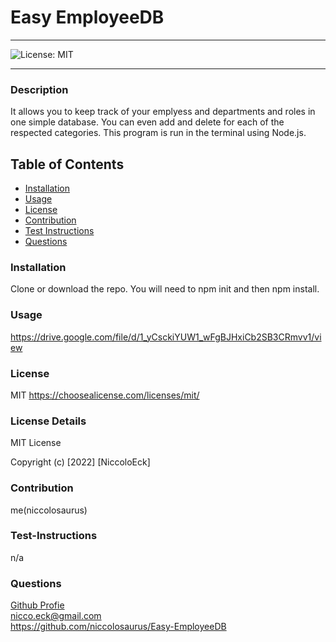 
  # Easy EmployeeDB

  ----
  ![License: MIT](https://img.shields.io/badge/License-MIT-yellow.svg)

  ----

### Description
It allows you to keep track of your emplyess and departments and roles in one simple database. You can even add and delete for each of the respected categories.  This program is run in the terminal using Node.js.

## Table of Contents
- [Installation](#installation)
- [Usage](#usage)
- [License](#license)
- [Contribution](#contribution)
- [Test Instructions](#test-instructions)
- [Questions](#questions)



### Installation
Clone or download the repo. You will need to npm init and then npm install. 

### Usage
https://drive.google.com/file/d/1_yCsckiYUW1_wFgBJHxiCb2SB3CRmvv1/view

### License
MIT
https://choosealicense.com/licenses/mit/

### License Details

MIT License

Copyright (c) [2022] [NiccoloEck]

### Contribution
me(niccolosaurus)

### Test-Instructions
n/a

### Questions
[Github Profie](https://github.com/niccolosaurus)</br>
nicco.eck@gmail.com</br>
https://github.com/niccolosaurus/Easy-EmployeeDB</br>
